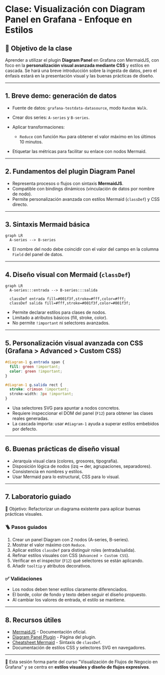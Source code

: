 # Clase: Visualización con Diagram Panel en Grafana - Enfoque en Estilos

## 🔹 Objetivo de la clase

Aprender a utilizar el plugin **Diagram Panel** en Grafana con MermaidJS, con foco en la **personalización visual avanzada mediante CSS** y estilos en cascada. Se hará una breve introducción sobre la ingesta de datos, pero el énfasis estará en la presentación visual y las buenas prácticas de diseño.

---

## 1. Breve demo: generación de datos

* Fuente de datos: `grafana-testdata-datasource`, modo `Random Walk`.
* Crear dos series: `A-series` y `B-series`.
* Aplicar transformaciones:

  * `Reduce` con función `Max` para obtener el valor máximo en los últimos 10 minutos.
* Etiquetar las métricas para facilitar su enlace con nodos Mermaid.

---

## 2. Fundamentos del plugin Diagram Panel

* Representa procesos o flujos con sintaxis **MermaidJS**.
* Compatible con bindings dinámicos (vinculación de datos por nombre de nodo).
* Permite personalización avanzada con estilos Mermaid (`classDef`) y CSS directo.

---

## 3. Sintaxis Mermaid básica

```mermaid
graph LR
  A-series --> B-series
```

* El nombre del nodo debe coincidir con el valor del campo en la columna `Field` del panel de datos.

---

## 4. Diseño visual con Mermaid (`classDef`)

```mermaid
graph LR
  A-series:::entrada --> B-series:::salida

  classDef entrada fill=#001f3f,stroke=#fff,color=#fff;
  classDef salida fill=#fff,stroke=#001f3f,color=#001f3f;
```

* Permite declarar estilos para clases de nodos.
* Limitado a atributos básicos (fill, stroke, color).
* No permite `!important` ni selectores avanzados.

---

## 5. Personalización visual avanzada con CSS (Grafana > Advanced > Custom CSS)

```css
#diagram-1 g.entrada span {
  fill: green !important;
  color: green !important;
}

#diagram-1 g.salida rect {
  stroke: crimson !important;
  stroke-width: 3px !important;
}
```

* Usa selectores SVG para apuntar a nodos concretos.
* Requiere inspeccionar el DOM del panel (`F12`) para obtener las clases reales generadas.
* La cascada importa: usar `#diagram-1` ayuda a superar estilos embebidos por defecto.

---

## 6. Buenas prácticas de diseño visual

* Jerarquía visual clara (colores, grosores, tipografía).
* Disposición lógica de nodos (izq ➞ der, agrupaciones, separadores).
* Consistencia en nombres y estilos.
* Usar Mermaid para lo estructural, CSS para lo visual.

---

## 7. Laboratorio guiado

🎯 Objetivo: Refactorizar un diagrama existente para aplicar buenas prácticas visuales.

### 🪜 Pasos guiados

1. Crear un panel Diagram con 2 nodos (A-series, B-series).
2. Mostrar el valor máximo con `Reduce`.
3. Aplicar estilos `classDef` para distinguir roles (entrada/salida).
4. Refinar estilos visuales con CSS (`Advanced > Custom CSS`).
5. Verificar en el inspector (`F12`) qué selectores se están aplicando.
6. Añadir `tooltip` y atributos decorativos.

### ✅ Validaciones

* Los nodos deben tener estilos claramente diferenciados.
* El borde, color de fondo y texto deben seguir el diseño propuesto.
* Al cambiar los valores de entrada, el estilo se mantiene.

---

## 8. Recursos útiles

* [MermaidJS](https://mermaid.js.org/) - Documentación oficial.
* [Diagram Panel Plugin](https://grafana.com/grafana/plugins/jdbranham-diagram-panel/) - Página del plugin.
* [Cheatsheet Mermaid](https://mermaid.js.org/syntax/classDiagram.html) - Sintaxis de `classDef`.
* Documentación de estilos CSS y selectores SVG en navegadores.

---

📌 Esta sesión forma parte del curso "Visualización de Flujos de Negocio en Grafana" y se centra en **estilos visuales y diseño de flujos expresivos**.
